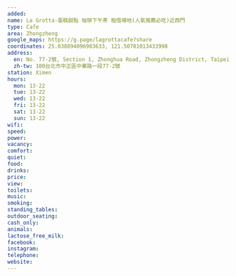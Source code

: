 ```yaml
---
added: 
name: La Grotta-蛋糕甜點 咖啡下午茶 租借場地(人氣推薦必吃)近西門
type: Cafe
area: Zhongzheng
google_maps: https://g.page/lagrottacafe?share
coordinates: 25.038894096983633, 121.50781013433998
address:
  en: No. 77-2號, Section 1, Zhonghua Road, Zhongzheng District, Taipei City, 100
  zh-tw: 100台北市中正區中華路一段77-2號
station: Ximen
hours:
  mon: 13-22
  tue: 13-22
  wed: 13-22
  fri: 13-22
  sat: 13-22
  sun: 13-22
wifi: 
speed: 
power: 
vacancy: 
comfort: 
quiet: 
food: 
drinks: 
price: 
view: 
toilets: 
music: 
smoking: 
standing_tables: 
outdoor_seating: 
cash_only: 
animals: 
lactose_free_milk: 
facebook: 
instagram: 
telephone: 
website: 
---
```

